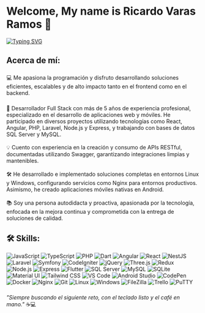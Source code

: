 # Welcome, My name is Ricardo Varas Ramos 👋

[![Typing SVG](https://readme-typing-svg.herokuapp.com?font=Fira+Code&weight=500&size=28&duration=3000&pause=500&color=FFA500&vCenter=true&width=580&lines=I'M+A+FULL+STACK+DEVELOPER;STACKING+SKILLS+LIKE+XP+POINTS+🎮)](https://git.io/typing-svg)

###

<h2 align="left">Acerca de mí:</h2>

###

<p align="left">💻 Me apasiona la programación y disfruto desarrollando soluciones eficientes, escalables y de alto impacto tanto en el frontend como en el backend.</p>

###

<p align="left">🚀 Desarrollador Full Stack con más de 5 años de experiencia profesional, especializado en el desarrollo de aplicaciones web y móviles. He participado en diversos proyectos utilizando tecnologías como React, Angular, PHP, Laravel, Node.js y Express, y trabajando con bases de datos SQL Server y MySQL.<br><br> 💡 Cuento con experiencia en la creación y consumo de APIs RESTful, documentadas utilizando Swagger, garantizando integraciones limpias y mantenibles.<br><br> 🛠️ He desarrollado e implementado soluciones completas en entornos Linux y Windows, configurando servicios como Nginx para entornos productivos. Asimismo, he creado aplicaciones móviles nativas en Android.<br><br> 📚 Soy una persona autodidacta y proactiva, apasionada por la tecnología, enfocada en la mejora continua y comprometida con la entrega de soluciones de calidad.</p>

###

<h2 align="left">🛠️ Skills:</h2>

![JavaScript](https://img.shields.io/badge/-JavaScript-F7DF1E?style=for-the-badge&logo=javascript&logoColor=black)
![TypeScript](https://img.shields.io/badge/-TypeScript-3178C6?style=for-the-badge&logo=typescript&logoColor=white)
![PHP](https://img.shields.io/badge/-PHP-777BB4?style=for-the-badge&logo=php&logoColor=white)
![Dart](https://img.shields.io/badge/-Dart-0175C2?style=for-the-badge&logo=dart&logoColor=white)
![Angular](https://img.shields.io/badge/-Angular-DD0031?style=for-the-badge&logo=angular&logoColor=white)
![React](https://img.shields.io/badge/-React-61DAFB?style=for-the-badge&logo=react&logoColor=black)
![NestJS](https://img.shields.io/badge/-NestJS-E0234E?style=for-the-badge&logo=nestjs&logoColor=white)
![Laravel](https://img.shields.io/badge/-Laravel-FF2D20?style=for-the-badge&logo=laravel&logoColor=white)
![Symfony](https://img.shields.io/badge/-Symfony-000000?style=for-the-badge&logo=symfony&logoColor=white)
![CodeIgniter](https://img.shields.io/badge/-CodeIgniter-DD4814?style=for-the-badge&logo=codeigniter&logoColor=white)
![jQuery](https://img.shields.io/badge/-jQuery-0769AD?style=for-the-badge&logo=jquery&logoColor=white)
![Three.js](https://img.shields.io/badge/-Three.js-000000?style=for-the-badge&logo=three.js&logoColor=white)
![Redux](https://img.shields.io/badge/-Redux-764ABC?style=for-the-badge&logo=redux&logoColor=white)
![Node.js](https://img.shields.io/badge/-Node.js-339933?style=for-the-badge&logo=node.js&logoColor=white)
![Express](https://img.shields.io/badge/-Express-000000?style=for-the-badge&logo=express&logoColor=white)
![Flutter](https://img.shields.io/badge/-Flutter-02569B?style=for-the-badge&logo=flutter&logoColor=white)
![SQL Server](https://img.shields.io/badge/-SQL%20Server-CC2927?style=for-the-badge&logo=microsoftsqlserver&logoColor=white)
![MySQL](https://img.shields.io/badge/-MySQL-4479A1?style=for-the-badge&logo=mysql&logoColor=white)
![SQLite](https://img.shields.io/badge/-SQLite-003B57?style=for-the-badge&logo=sqlite&logoColor=white)
![Material UI](https://img.shields.io/badge/-Material--UI-0081CB?style=for-the-badge&logo=mui&logoColor=white)
![Tailwind CSS](https://img.shields.io/badge/-TailwindCSS-06B6D4?style=for-the-badge&logo=tailwindcss&logoColor=white)
![VS Code](https://img.shields.io/badge/-VS%20Code-007ACC?style=for-the-badge&logo=visualstudiocode&logoColor=white)
![Android Studio](https://img.shields.io/badge/-Android%20Studio-3DDC84?style=for-the-badge&logo=androidstudio&logoColor=white)
![CodePen](https://img.shields.io/badge/-CodePen-000000?style=for-the-badge&logo=codepen&logoColor=white)
![Docker](https://img.shields.io/badge/-Docker-2496ED?style=for-the-badge&logo=docker&logoColor=white)
![Nginx](https://img.shields.io/badge/-Nginx-009639?style=for-the-badge&logo=nginx&logoColor=white)
![Git](https://img.shields.io/badge/-Git-F05032?style=for-the-badge&logo=git&logoColor=white)
![Linux](https://img.shields.io/badge/-Linux-FCC624?style=for-the-badge&logo=linux&logoColor=black)
![Windows](https://img.shields.io/badge/-Windows-0078D6?style=for-the-badge&logo=windows&logoColor=white)
![FileZilla](https://img.shields.io/badge/-FileZilla-BF0000?style=for-the-badge&logo=filezilla&logoColor=white)
![Trello](https://img.shields.io/badge/-Trello-0052CC?style=for-the-badge&logo=trello&logoColor=white)
![PuTTY](https://img.shields.io/badge/-PuTTY-990000?style=for-the-badge&logo=putty&logoColor=white)

###

_"Siempre buscando el siguiente reto, con el teclado listo y el café en mano."_ ☕💻
